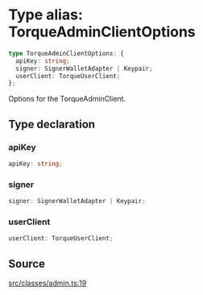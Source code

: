 # Type alias: TorqueAdminClientOptions

```ts
type TorqueAdminClientOptions: {
  apiKey: string;
  signer: SignerWalletAdapter | Keypair;
  userClient: TorqueUserClient;
};
```

Options for the TorqueAdminClient.

## Type declaration

### apiKey

```ts
apiKey: string;
```

### signer

```ts
signer: SignerWalletAdapter | Keypair;
```

### userClient

```ts
userClient: TorqueUserClient;
```

## Source

[src/classes/admin.ts:19](https://github.com/torque-labs/torque-ts-sdk/blob/3bb7686d9ca1711cb29a16a45efd25d459673e82/src/classes/admin.ts#L19)
